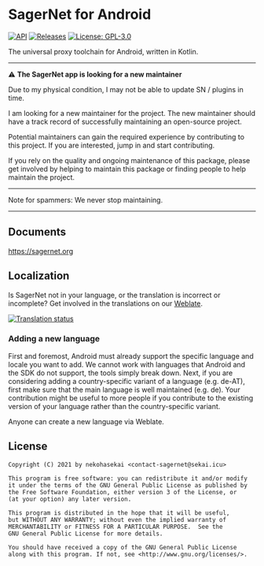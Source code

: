 # SagerNet for Android

[![API](https://img.shields.io/badge/API-21%2B-brightgreen.svg?style=flat)](https://android-arsenal.com/api?level=21)
[![Releases](https://img.shields.io/github/downloads/SagerNet/SagerNet/total.svg)](https://github.com/SagerNet/SagerNet/releases)
[![License: GPL-3.0](https://img.shields.io/badge/license-GPL--3.0-orange.svg)](https://www.gnu.org/licenses/gpl-3.0)

The universal proxy toolchain for Android, written in Kotlin.

---

⚠️ **The SagerNet app is looking for a new maintainer**

Due to my physical condition, I may not be able to update SN / plugins in time.

I am looking for a new maintainer for the project. The new maintainer should have a track record of successfully maintaining an open-source project.

Potential maintainers can gain the required experience by contributing to this project. If you are interested, jump in and start contributing.

If you rely on the quality and ongoing maintenance of this package, please get involved by helping to maintain this package or finding people to help maintain the project.

---

Note for spammers: We never stop maintaining.

---

## Documents

https://sagernet.org

## Localization

Is SagerNet not in your language, or the translation is incorrect or incomplete? Get involved in the
translations on our [Weblate](https://hosted.weblate.org/engage/sagernet/).

[![Translation status](https://hosted.weblate.org/widgets/sagernet/-/horizontal-auto.svg)](https://hosted.weblate.org/engage/sagernet/)

### Adding a new language

First and foremost, Android must already support the specific language and locale you want to add.
We cannot work with languages that Android and the SDK do not support, the tools simply break down.
Next, if you are considering adding a country-specific variant of a language (e.g. de-AT), first
make sure that the main language is well maintained (e.g. de). Your contribution might be useful to
more people if you contribute to the existing version of your language rather than the
country-specific variant.

Anyone can create a new language via Weblate.

## License

```
Copyright (C) 2021 by nekohasekai <contact-sagernet@sekai.icu>

This program is free software: you can redistribute it and/or modify
it under the terms of the GNU General Public License as published by
the Free Software Foundation, either version 3 of the License, or
(at your option) any later version.

This program is distributed in the hope that it will be useful,
but WITHOUT ANY WARRANTY; without even the implied warranty of
MERCHANTABILITY or FITNESS FOR A PARTICULAR PURPOSE.  See the
GNU General Public License for more details. 

You should have received a copy of the GNU General Public License
along with this program. If not, see <http://www.gnu.org/licenses/>.
```